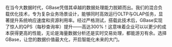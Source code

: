 在当今大数据时代，GBase凭借其卓越的数据处理能力脱颖而出。我们的混合负载优化技术，专为复杂业务场景设计，能够同时高效运行OLTP与OLAP任务，显著提升系统响应速度和资源利用率。经过严格测试，搭载此技术后，GBase实现了惊人的QPS（每秒查询率）提升——高达300%！这意味着企业可以以更少的成本获得更高的性能，无论是海量数据分析还是实时交易处理，都能游刃有余。选择GBase，让您的数据价值最大化，开启智能化未来的大门。